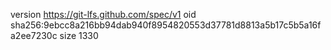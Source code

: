 version https://git-lfs.github.com/spec/v1
oid sha256:9ebcc8a216bb94dab940f8954820553d37781d8813a5b17c5b5a16fa2ee7230c
size 1330
